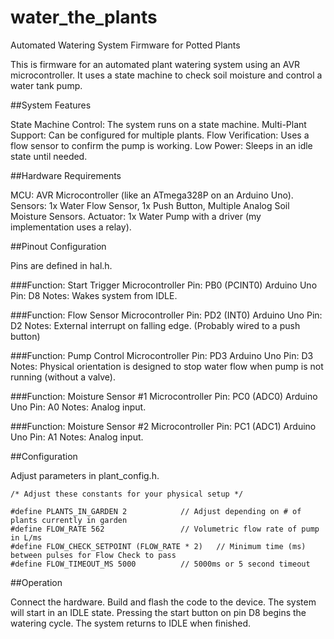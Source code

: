 # water_the_plants
Automated Watering System Firmware for Potted Plants

This is firmware for an automated plant watering system using an AVR microcontroller. It uses a state machine to check soil moisture and control a water tank pump.

##System Features

  State Machine Control: The system runs on a state machine.
  Multi-Plant Support: Can be configured for multiple plants.
  Flow Verification: Uses a flow sensor to confirm the pump is working.
  Low Power: Sleeps in an idle state until needed.

##Hardware Requirements

  MCU: AVR Microcontroller (like an ATmega328P on an Arduino Uno).
  Sensors: 1x Water Flow Sensor, 1x Push Button, Multiple Analog Soil Moisture Sensors.
  Actuator: 1x Water Pump with a driver (my implementation uses a relay).

##Pinout Configuration

  Pins are defined in hal.h.

  ###Function: Start Trigger
    Microcontroller Pin: PB0 (PCINT0)
    Arduino Uno Pin: D8
    Notes: Wakes system from IDLE.

  ###Function: Flow Sensor
    Microcontroller Pin: PD2 (INT0)
    Arduino Uno Pin: D2
    Notes: External interrupt on falling edge. (Probably wired to a push button)

  ###Function: Pump Control
    Microcontroller Pin: PD3
    Arduino Uno Pin: D3
    Notes: Physical orientation is designed to stop water flow when pump is not running (without a valve).

  ###Function: Moisture Sensor #1
    Microcontroller Pin: PC0 (ADC0)
    Arduino Uno Pin: A0
    Notes: Analog input.

  ###Function: Moisture Sensor #2
    Microcontroller Pin: PC1 (ADC1)
    Arduino Uno Pin: A1
    Notes: Analog input.

##Configuration

  Adjust parameters in plant_config.h.

    /* Adjust these constants for your physical setup */
    
    #define PLANTS_IN_GARDEN 2            // Adjust depending on # of plants currently in garden
    #define FLOW_RATE 562                 // Volumetric flow rate of pump in L/ms
    #define FLOW_CHECK_SETPOINT (FLOW_RATE * 2)   // Minimum time (ms) between pulses for Flow Check to pass
    #define FLOW_TIMEOUT_MS 5000          // 5000ms or 5 second timeout


##Operation

  Connect the hardware.
  Build and flash the code to the device.
  The system will start in an IDLE state.
  Pressing the start button on pin D8 begins the watering cycle.
  The system returns to IDLE when finished.
